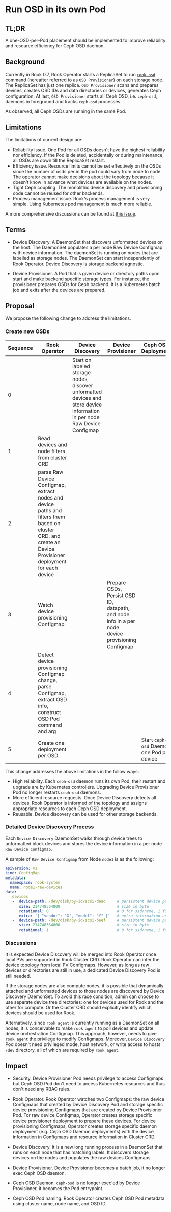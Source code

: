 # Run OSD in its own Pod

## TL;DR

A one-OSD-per-Pod placement should be implemented to improve reliability and resource efficiency for Ceph OSD daemon.

## Background

Currently in Rook 0.7, Rook Operator starts a ReplicaSet to run [`rook osd`](https://github.com/koor-tech/koor/blob/master/cmd/rook/osd.go) command (hereafter referred to as `OSD Provisioner`)  on each storage node. The ReplicaSet has just one replica. `OSD Provisioner` scans and prepares devices, creates OSD IDs and data directories or devices, generates Ceph configuration. At last, `OSD Provisioner` starts all Ceph OSD, i.e. `ceph-osd`, daemons in foreground and tracks `ceph-osd` processes.

As observed, all Ceph OSDs are running in the same Pod.

## Limitations

The limitations of current design are:

- Reliability issue. One Pod for all OSDs doesn't have the highest reliability nor efficiency. If the Pod is deleted, accidentally or during maintenance, all OSDs are down till the ReplicaSet restart.
- Efficiency issue. Resource limits cannot be set effectively on the OSDs since the number of osds per in the pod could vary from node to node. The operator cannot make decisions about the topology because it doesn't know in advance what devices are available on the nodes.
- Tight Ceph coupling. The monolithic device discovery and provisioning code cannot be reused for other backends.
- Process management issue. Rook's process management is very simple. Using Kubernetes pod management is much more reliable.


A more comprehensive discussions can be found at [this issue](https://github.com/koor-tech/koor/issues/1341).

## Terms

- Device Discovery. A DaemonSet that discovers unformatted devices on the host. The DaemonSet populates a per node Raw Device Configmap with device information. The daemonSet is running on nodes that are labelled as storage nodes. The DaemonSet can start independently of Rook Operator. Device Discovery is storage backend agnostic.

- Device Provisioner. A Pod that is given device or directory paths upon start and make backend specific storage types. For instance, the provisioner prepares OSDs for Ceph backend. It is a Kubernetes batch job and exits after the devices are prepared.

## Proposal

We propose the following change to address the limitations.


### Create new OSDs
| Sequence |Rook Operator | Device Discovery  | Device Provisioner   | Ceph OSD Deployment |
|---|---|---|---|---|
| 0  |  | Start on labeled storage nodes, discover unformatted devices and store device information in per node Raw Device Configmap  |   |
| 1  | Read devices and node filters from cluster CRD |   |   |
| 2  | parse Raw Device Configmap, extract nodes and device paths and filters them based on cluster CRD, and create an Device Provisioner deployment for each device  || | |
| 3  | Watch device provisioning Configmap | | Prepare OSDs, Persist OSD ID, datapath, and node info in a per node device provisioning Configmap | |
| 4  | Detect device provisioning Configmap change, parse Configmap, extract OSD info, construct OSD Pod command and arg | | | |
| 5  | Create one deployment per OSD | | |Start `ceph-osd` Daemon one Pod per device |


This change addresses the above limitations in the follow ways:
- High reliability. Each `ceph-osd` daemon runs its own Pod, their restart and upgrade are by Kubernetes controllers. Upgrading Device Provisioner Pod no longer restarts `ceph-osd` daemons.
- More efficient resource requests. Once Device Discovery detects all devices, Rook Operator is informed of the topology and assigns appropriate resources to each Ceph OSD deployment.
- Reusable. Device discovery can be used for other storage backends.


### Detailed Device Discovery Process

Each `Device Discovery` DaemonSet walks through device trees to unformatted block devices and stores the device information in a per node `Raw Device Configmap`.

A sample of `Raw Device Configmap` from Node `node1` is as the following:

```yaml
apiVersion: v1
kind: ConfigMap
metadata:
  namespace: rook-system
  name: node1-raw-devices
data:
   devices
   -  device-path: /dev/disk/by-id/scsi-dead     # persistent device path
      size: 214748364800                         # size in byte
      rotational: 0                              # 0 for ssd/nvme, 1 for hdd, based on reading from sysfs
      extra: '{ "vendor": "X", "model": "Y" }'   # extra information under sysfs about the device in json, such as vendor/model, scsi level, target info, etc.
   -  device-path: /dev/disk/by-id/scsi-beef     # persistent device path
      size: 214748364800                         # size in byte
      rotational: 1                              # 0 for ssd/nvme, 1 for hdd, based on reading from sysfs
```

### Discussions

It is expected Device Discovery will be merged into Rook Operator once local PVs are supported in Rook Cluster CRD. Rook Operator can infer the device topology from local PV Configmaps. However, as long as raw devices or directories are still in use, a dedicated Device Discovery Pod is still needed.

If the storage nodes are also compute nodes, it is possible that dynamically attached and unformatted devices to those nodes are discovered by Device Discovery DaemonSet. To avoid this race condition, admin can choose to use separate device tree directories: one for devices used for Rook and the other for compute. Or the Cluster CRD should explicitly identify which devices should be used for Rook.

Alternatively, since `rook agent` is currently running as a DaemonSet on all nodes, it is conceivable to make `rook agent` to poll devices and update device orchestration Configmap. This approach, however, needs to give `rook agent` the privilege to modify Configmaps. Moreover, `Device Discovery` Pod doesn't need privileged mode, host network, or write access to hosts' `/dev` directory, all of which are required by `rook agent`.

## Impact

- Security. Device Provisioner Pod needs privilege to access Configmaps but Ceph OSD Pod don't need to access Kubernetes resources and thus don't need any RBAC rules.

- Rook Operator. Rook Operator watches two Configmaps: the raw device Configmaps that created by Device Discovery Pod and storage specific device provisioning Configmaps that are created by Device Provisioner Pod. For raw device Configmap, Operator creates storage specific device provisioner deployment to prepare these devices. For device provisioning Configmaps, Operator creates storage specific daemon deployment (e.g. Ceph OSD Daemon deployments) with the device information in Configmaps and resource information in Cluster CRD.

- Device Discovery. It is a new long running process in a DaemonSet that runs on each node that has matching labels. It discovers storage devices on the nodes and populates the raw devices Configmaps.

- Device Provisioner. Device Provisioner becomes a batch job, it no longer exec Ceph OSD daemon.

- Ceph OSD Daemon. `ceph-osd` is no longer exec'ed by Device Provisioner, it becomes the Pod entrypoint.

- Ceph OSD Pod naming. Rook Operator creates Ceph OSD Pod metadata using cluster name, node name, and OSD ID.
